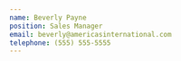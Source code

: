 ```yaml
---
name: Beverly Payne
position: Sales Manager
email: beverly@americasinternational.com
telephone: (555) 555-5555
---
```

